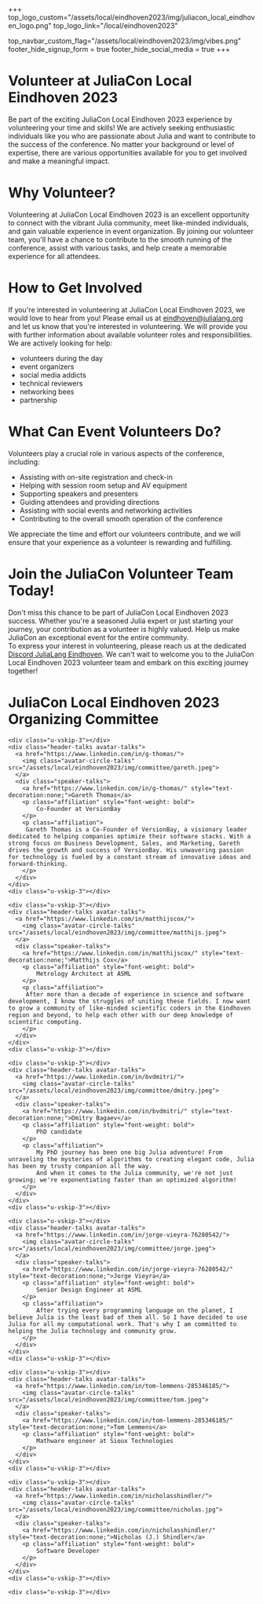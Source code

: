 +++
top_logo_custom="/assets/local/eindhoven2023/img/juliacon_local_eindhoven_logo.png"
top_logo_link="/local/eindhoven2023"

top_navbar_custom_flag="/assets/local/eindhoven2023/img/vibes.png"
footer_hide_signup_form = true
footer_hide_social_media = true
+++

# Volunteer at JuliaCon Local Eindhoven 2023

Be part of the exciting JuliaCon Local Eindhoven 2023 experience by volunteering your time and skills! We are actively seeking enthusiastic individuals like you who are passionate about Julia and want to contribute to the success of the conference. No matter your background or level of expertise, there are various opportunities available for you to get involved and make a meaningful impact.

# Why Volunteer?
Volunteering at JuliaCon Local Eindhoven 2023 is an excellent opportunity to connect with the vibrant Julia community, meet like-minded individuals, and gain valuable experience in event organization. By joining our volunteer team, you'll have a chance to contribute to the smooth running of the conference, assist with various tasks, and help create a memorable experience for all attendees.

# How to Get Involved
If you're interested in volunteering at JuliaCon Local Eindhoven 2023, we would love to hear from you! Please email us at [eindhoven@julialang.org](mailto:eindhoven@julialang.org) and let us know that you're interested in volunteering. We will provide you with further information about available volunteer roles and responsibilities. We are actively looking for help:
- volunteers during the day
- event organizers
- social media addicts
- technical reviewers
- networking bees
- partnership

# What Can Event Volunteers Do?
Volunteers play a crucial role in various aspects of the conference, including:

- Assisting with on-site registration and check-in
- Helping with session room setup and AV equipment
- Supporting speakers and presenters
- Guiding attendees and providing directions
- Assisting with social events and networking activities
- Contributing to the overall smooth operation of the conference

We appreciate the time and effort our volunteers contribute, and we will ensure that your experience as a volunteer is rewarding and fulfilling.

# Join the JuliaCon Volunteer Team Today!
Don't miss this chance to be part of JuliaCon Local Eindhoven 2023 success. Whether you're a seasoned Julia expert or just starting your journey, your contribution as a volunteer is highly valued. Help us make JuliaCon an exceptional event for the entire community.\
To express your interest in volunteering, please reach us at the dedicated [Discord JuliaLang Eindhoven](https://discord.gg/UYnze8wcG). We can't wait to welcome you to the JuliaCon Local Eindhoven 2023 volunteer team and embark on this exciting journey together!

# JuliaCon Local Eindhoven 2023 Organizing Committee

~~~
<div class="u-vskip-3"></div>
<div class="header-talks avatar-talks">
  <a href="https://www.linkedin.com/in/g-thomas/">
    <img class="avatar-circle-talks" src="/assets/local/eindhoven2023/img/committee/gareth.jpeg">
  </a>
  <div class="speaker-talks">
    <a href="https://www.linkedin.com/in/g-thomas/" style="text-decoration:none;">Gareth Thomas</a>
    <p class="affiliation" style="font-weight: bold">
        Co-Founder at VersionBay
    </p>
    <p class="affiliation">
     Gareth Thomas is a Co-Founder of VersionBay, a visionary leader dedicated to helping companies optimize their software stacks. With a strong focus on Business Development, Sales, and Marketing, Gareth drives the growth and success of VersionBay. His unwavering passion for technology is fueled by a constant stream of innovative ideas and forward-thinking. 
    </p>
  </div>
</div>
<div class="u-vskip-3"></div>
~~~

~~~
<div class="u-vskip-3"></div>
<div class="header-talks avatar-talks">
  <a href="https://www.linkedin.com/in/matthijscox/">
    <img class="avatar-circle-talks" src="/assets/local/eindhoven2023/img/committee/matthijs.jpeg">
  </a>
  <div class="speaker-talks">
    <a href="https://www.linkedin.com/in/matthijscox/" style="text-decoration:none;">Matthijs Cox</a>
    <p class="affiliation" style="font-weight: bold">
        Metrology Architect at ASML
    </p>
    <p class="affiliation">
     After more than a decade of experience in science and software development, I know the struggles of uniting these fields. I now want to grow a community of like-minded scientific coders in the Eindhoven region and beyond, to help each other with our deep knowledge of scientific computing.
    </p>
  </div>
</div>
<div class="u-vskip-3"></div>
~~~

~~~
<div class="u-vskip-3"></div>
<div class="header-talks avatar-talks">
  <a href="https://www.linkedin.com/in/bvdmitri/">
    <img class="avatar-circle-talks" src="/assets/local/eindhoven2023/img/committee/dmitry.jpeg">
  </a>
  <div class="speaker-talks">
    <a href="https://www.linkedin.com/in/bvdmitri/" style="text-decoration:none;">Dmitry Bagaev</a>
    <p class="affiliation" style="font-weight: bold">
        PhD candidate
    </p>
    <p class="affiliation">
        My PhD journey has been one big Julia adventure! From unraveling the mysteries of algorithms to creating elegant code, Julia has been my trusty companion all the way.
        And when it comes to the Julia community, we're not just growing; we're exponentiating faster than an optimized algorithm!
    </p>
  </div>
</div>
<div class="u-vskip-3"></div>
~~~

~~~
<div class="u-vskip-3"></div>
<div class="header-talks avatar-talks">
  <a href="https://www.linkedin.com/in/jorge-vieyra-76280542/">
    <img class="avatar-circle-talks" src="/assets/local/eindhoven2023/img/committee/jorge.jpeg">
  </a>
  <div class="speaker-talks">
    <a href="https://www.linkedin.com/in/jorge-vieyra-76280542/" style="text-decoration:none;">Jorge Vieyra</a>
    <p class="affiliation" style="font-weight: bold">
        Senior Design Engineer at ASML
    </p>
    <p class="affiliation">
        After trying every programming language on the planet, I believe Julia is the least bad of them all. So I have decided to use Julia for all my computational work. That's why I am committed to helping the Julia technology and community grow.
    </p>
  </div>
</div>
<div class="u-vskip-3"></div>
~~~

~~~
<div class="u-vskip-3"></div>
<div class="header-talks avatar-talks">
  <a href="https://www.linkedin.com/in/tom-lemmens-285346185/">
    <img class="avatar-circle-talks" src="/assets/local/eindhoven2023/img/committee/tom.jpeg">
  </a>
  <div class="speaker-talks">
    <a href="https://www.linkedin.com/in/tom-lemmens-285346185/" style="text-decoration:none;">Tom Lemmens</a>
    <p class="affiliation" style="font-weight: bold">
        Mathware engineer at Sioux Technologies
    </p>
  </div>
</div>
<div class="u-vskip-3"></div>
~~~

~~~
<div class="u-vskip-3"></div>
<div class="header-talks avatar-talks">
  <a href="https://www.linkedin.com/in/nicholasshindler/">
    <img class="avatar-circle-talks" src="/assets/local/eindhoven2023/img/committee/nicholas.jpg">
  </a>
  <div class="speaker-talks">
    <a href="https://www.linkedin.com/in/nicholasshindler/" style="text-decoration:none;">Nicholas (J.) Shindler</a>
    <p class="affiliation" style="font-weight: bold">
        Software Developer
    </p>
  </div>
</div>
<div class="u-vskip-3"></div>
~~~



~~~
<div class="u-vskip-3"></div>
~~~